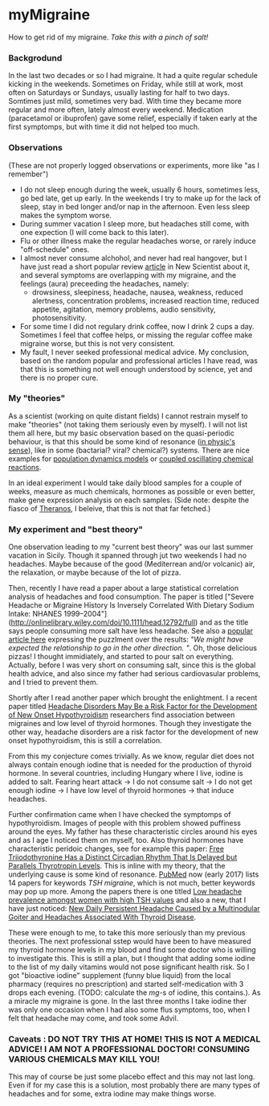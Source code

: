 # myMigraine
How to get rid of my migraine. _Take this with a pinch of salt!_

### Backgrodund  

In the last two decades or so I had migraine. It had a quite regular schedule kicking in the weekends. Sometimes on Friday, while still at work, most often on Saturdays or Sundays, usually lasting for half to two days. Somtimes just mild, sometimes very bad. With time they became more regular and more often, lately almost every weekend. Medication (paracetamol or ibuprofen) gave some relief, especially if taken early at the first symptomps, but with time it did not helped too much.

### Observations

(These are not properly logged observations or experiments, more like "as I remember")

- I do not sleep enough during the week, usually 6 hours, sometimes less, go bed late, get up early. In the weekends I try to make up for the lack of sleep, stay in bed longer and/or nap in the afternoon. Even less sleep makes the symptom worse.
- During summer vacation I sleep more, but headaches still come, with one expection (I will come back to this later). 
- Flu or other illness make the regular headaches worse, or rarely induce "off-schedule" ones.
- I almost never consume alchohol, and never had real hangover, but I have just read a short popular review [article](https://www.newscientist.com/article/mg23231040-800-hung-over-what-science-says-about-why-you-feel-so-rough/) in New Scientist about it, and several symptoms are overlapping with my migraine, and the feelings (aura) preceeding the headaches, namely:
  - drowsiness, sleepiness, headache, nausea, weakness, reduced alertness, concentration problems, increased reaction time, reduced appetite, agitation, memory problems, audio sensitivity, photosensitivity.
- For some time I did not regulary drink coffee, now I drink 2 cups a day. Sometimes I feel that coffee helps, or missing the regular coffee make migraine worse, but this is not very consistent.
- My fault, I never seeked professional medical advice. My conclusion, based on the random popular and professional articles I have read, was that this is something not well enough understood by science, yet and there is no proper cure.

### My "theories" 

As a scientist (working on quite distant fields) I cannot restrain myself to make "theories" (not taking them seriously even by myself). I will not list them all here, but my basic observation based on the quasi-periodic behaviour, is that this should be some kind of resonance ([in physic's sense](https://en.wikipedia.org/wiki/Resonance)), like in some (bactarial? viral? chemical?) systems. There are nice examples for [population dynamics models](https://en.wikipedia.org/wiki/Lotka%E2%80%93Volterra_equations) or [coupled oscillating chemical reactions](https://en.wikipedia.org/wiki/Belousov%E2%80%93Zhabotinsky_reaction). 

In an ideal experiment I would take daily blood samples for a couple of weeks, measure as much chemicals, hormones as possible or even better, make gene expression analysis on each samples. (Side note: despite the fiasco of [Theranos](https://en.wikipedia.org/wiki/Theranos), I beleive, that this is not that far fetched.) 

### My experiment and "best theory"

One observation leading to my "current best theory" was our last summer vacation in Sicily. Though it spanned through jut two weekends I had no headaches. Maybe because of the good (Mediterrean and/or volcanic) air, the relaxation, or maybe because of the lot of pizza. 

Then, recently I have read a paper about a large statistical correlation analysis of headaches and food consumption. The paper is titled ["Severe Headache or Migraine History Is Inversely Correlated With Dietary Sodium Intake: NHANES 1999–2004"] (http://onlinelibrary.wiley.com/doi/10.1111/head.12792/full) and as the title says people consuming more salt have less headache. See also a [popular article here](https://www.newscientist.com/article/mg23130873-400-does-eating-more-salt-prevent-migraines-and-severe-headaches/) expressing the puzzlment over the results: _"We might have expected the relationship to go in the other direction. "_. Oh, those delicious pizzas! I thought immidiately, and started to pour salt on everything. Actually, before I was very short on consuming salt, since this is the global health advice, and also since my father had serious cardiovasular problems, and I tried to prevent them.

Shortly after I read another paper which brought the enlightment. I a recent paper titled [Headache Disorders May Be a Risk Factor for the Development of New Onset Hypothyroidism](http://onlinelibrary.wiley.com/doi/10.1111/head.12943/abstract;jsessionid=EC098B545362B57F8281B1C7103E4F12.f01t03) researchers find association between migraines and low level of thyroid hormones. Though they investigate the other way, headache disorders are a risk factor for the development of new onset hypothyroidism, this is still a correlation.

From this my conjecture comes trivially. As we know, regular diet does not always contain enough iodine that is needed for the production of thyroid hormone. In several countries, including Hungary where I live, iodine is added to salt. Fearing heart attack -> I do not consume salt -> I do not get enough iodine -> I have low level of thyroid hormones -> that induce headaches.

Further confirmation came when I have checked the symptomps of hypothyroidism. Images of people with this problem showed puffiness around the eyes. My father has these characteristic circles around his eyes and as I age I noticed them on myself, too. Also thyroid hormones have characteristic peridoic changes, see for example this paper: [Free Triiodothyronine Has a Distinct Circadian Rhythm That Is Delayed but Parallels Thyrotropin Levels](http://press.endocrine.org/doi/10.1210/jc.2007-2674). This is inline with my theory, that the underlying cause is some kind of resonance. [PubMed](https://www.ncbi.nlm.nih.gov/pubmed/?term=tsh+migraine) now (early 2017) lists 14 papers for keywords _TSH migraine_, which is not much, better keywords may pop up more. Among the papers there is one titled [Low headache prevalence amongst women with high TSH values](https://www.ncbi.nlm.nih.gov/pubmed/11784355) and also a new, that I have just noticed: [New Daily Persistent Headache Caused by a Multinodular Goiter and Headaches Associated With Thyroid Disease](http://onlinelibrary.wiley.com/doi/10.1111/head.13011/abstract).

These were enough to me, to take this more seriously than my previous theories. The next professional sstep would have been to have measured my thyroid hormone levels in my blood and find some doctor who is willing to investigate this. This is still a plan, but I thought that adding some iodine to the list of my daily vitamins would not pose significant health risk. So I got "bioactive iodine" supplement (funny blue liquid) from the local pharmacy (requires no prescription) and started self-medication with 3 drops each evening. (TODO: calculate the _mg_-s of iodine, this contains.). As a miracle my migraine is gone. In the last three months I take iodine ther was only one occasion when I had also some flus symptoms, too, when I felt that headache may come, and took some Advil. 

### Caveats : DO NOT TRY THIS AT HOME! THIS IS NOT A MEDICAL ADVICE! I AM NOT A PROFESSIONAL DOCTOR! CONSUMING VARIOUS CHEMICALS MAY KILL YOU!

This may of course be just some placebo effect and this may not last long. Even if for my case this is a solution, most probably there are many types of headaches and for some, extra iodine may make things worse.  

